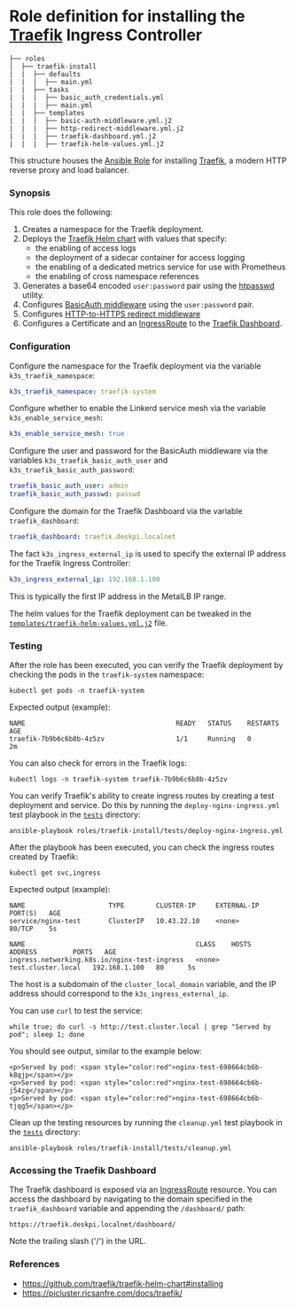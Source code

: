 # Role definition for installing the [Traefik](https://traefik.io/) Ingress Controller

```
├── roles
│  ├── traefik-install
|  |  ├── defaults
|  |  |  ├── main.yml
|  |  ├── tasks 
|  |  |  ├── basic_auth_credentials.yml
|  |  |  ├── main.yml  
|  |  ├── templates
|  |  |  ├── basic-auth-middleware.yml.j2
|  |  |  ├── http-redirect-middleware.yml.j2
|  |  |  ├── traefik-dashboard.yml.j2
|  |  |  ├── traefik-helm-values.yml.j2
```

This structure houses the [Ansible Role](https://docs.ansible.com/ansible/latest/playbook_guide/playbooks_reuse_roles.html#roles) for installing [Traefik](https://github.com/traefik/traefik-helm-chart), a modern HTTP reverse proxy and load balancer.

### Synopsis

This role does the following:

1. Creates a namespace for the Traefik deployment.
2. Deploys the [Traefik Helm chart](https://github.com/traefik/traefik-helm-chart#installing) with values that specify:
   - the enabling of access logs
   - the deployment of a sidecar container for access logging
   - the enabling of a dedicated metrics service for use with Prometheus
   - the enabling of cross namespace references
3. Generates a base64 encoded `user:password` pair using the [htpasswd](https://httpd.apache.org/docs/2.4/programs/htpasswd.html) utility.
4. Configures [BasicAuth middleware](https://doc.traefik.io/traefik/middlewares/http/basicauth/) using the `user:password` pair.
5. Configures [HTTP-to-HTTPS redirect middleware](https://doc.traefik.io/traefik/middlewares/http/redirectscheme/)
6. Configures a Certificate and an [IngressRoute](https://doc.traefik.io/traefik/providers/kubernetes-crd/) to the [Traefik Dashboard](https://doc.traefik.io/traefik/operations/api/#configuration).

### Configuration
                
Configure the namespace for the Traefik deployment via the variable `k3s_traefik_namespace`:
```yaml
k3s_traefik_namespace: traefik-system
```
Configure whether to enable the Linkerd service mesh via the variable `k3s_enable_service_mesh`:
```yaml
k3s_enable_service_mesh: true
```
Configure the user and password for the BasicAuth middleware via the variables `k3s_traefik_basic_auth_user` and `k3s_traefik_basic_auth_password`:
```yaml
traefik_basic_auth_user: admin
traefik_basic_auth_passwd: passwd
```   
Configure the domain for the Traefik Dashboard via the variable `traefik_dashboard`:
```yaml
traefik_dashboard: traefik.deskpi.localnet
```
           
The fact `k3s_ingress_external_ip` is used to specify the external IP address for the Traefik Ingress Controller:
```yaml  
k3s_ingress_external_ip: 192.168.1.100 
```
This is typically the first IP address in the MetalLB IP range.

The helm values for the Traefik deployment can be tweaked in the [`templates/traefik-helm-values.yml.j2`](templates/traefik-helm-values.yml.j2) file.

### Testing

After the role has been executed, you can verify the Traefik deployment by checking the pods in the `traefik-system` namespace:
```shell
kubectl get pods -n traefik-system
```
Expected output (example):
```shell
NAME                                      READY   STATUS    RESTARTS   AGE
traefik-7b9b6c6b8b-4z5zv                  1/1     Running   0          2m
```
You can also check for errors in the Traefik logs:
```shell
kubectl logs -n traefik-system traefik-7b9b6c6b8b-4z5zv
```

You can verify Traefik's ability to create ingress routes by creating a test deployment and service. Do this by running the `deploy-nginx-ingress.yml` test playbook in 
the [`tests`](tests/deploy-nginx-ingress.yml) directory:
```shell
ansible-playbook roles/traefik-install/tests/deploy-nginx-ingress.yml 
```

After the playbook has been executed, you can check the ingress routes created by Traefik:
```shell
kubectl get svc,ingress
```

Expected output (example):
```shell
NAME                     TYPE        CLUSTER-IP     EXTERNAL-IP   PORT(S)   AGE
service/nginx-test       ClusterIP   10.43.22.10    <none>        80/TCP    5s

NAME                                           CLASS    HOSTS                ADDRESS         PORTS   AGE
ingress.networking.k8s.io/nginx-test-ingress   <none>   test.cluster.local   192.168.1.100   80      5s
```
The host is a subdomain of the `cluster_local_domain` variable, and the IP address should correspond to the `k3s_ingress_external_ip`.

You can use `curl` to test the service:
```shell
while true; do curl -s http://test.cluster.local | grep "Served by pod"; sleep 1; done
````

You should see output, similar to the example below:
```shell    
<p>Served by pod: <span style="color:red">nginx-test-698664cb6b-k8qjp</span></p>
<p>Served by pod: <span style="color:red">nginx-test-698664cb6b-j54zg</span></p>
<p>Served by pod: <span style="color:red">nginx-test-698664cb6b-tjqg5</span></p>
```

Clean up the testing resources by running the `cleanup.yml` test playbook in the [`tests`](tests/cleanup.yml) directory:
```shell
ansible-playbook roles/traefik-install/tests/cleanup.yml
```
                                                                                                     
### Accessing the Traefik Dashboard

The Traefik dashboard is exposed via an [IngressRoute](templates/traefik-dashboard.yml.j2) resource. 
You can access the dashboard by navigating to the domain specified in the `traefik_dashboard` variable and appending the `/dashboard/` path:
```shell
https://traefik.deskpi.localnet/dashboard/
```
Note the trailing slash ('/') in the URL.    

### References

- https://github.com/traefik/traefik-helm-chart#installing
- https://picluster.ricsanfre.com/docs/traefik/